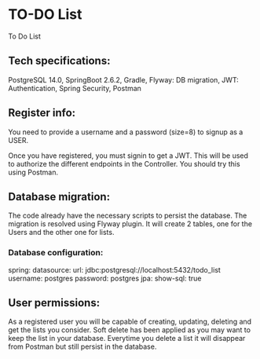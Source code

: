 # TO-DO List

To Do List

## Tech specifications:

PostgreSQL 14.0,
SpringBoot 2.6.2,
Gradle,
Flyway: DB migration,
JWT: Authentication,
Spring Security,
Postman

## Register info:

You need to provide a username and a password (size=8) to signup as a USER.

Once you have registered, you must signin to get a JWT. This will be used to authorize the different endpoints in the Controller.
You should try this using Postman.

## Database migration:

The code already have the necessary scripts to persist the database.
The migration is resolved using Flyway plugin. It will create 2 tables, one for the Users and the other one for lists.

### Database configuration:
spring:
datasource:
    url: jdbc:postgresql://localhost:5432/todo_list
    username: postgres
    password: postgres
jpa:
    show-sql: true

## User permissions:

As a registered user you will be capable of creating, updating, deleting and get the lists you consider.
Soft delete has been applied as you may want to keep the list in your database. Everytime you delete a list it will disappear from Postman but still persist in the database.




